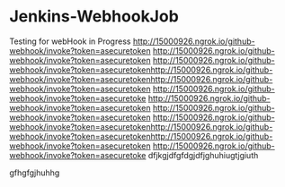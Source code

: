 # Jenkins-WebhookJob
Testing for webHook in Progress
http://15000926.ngrok.io/github-webhook/invoke?token=asecuretoken
http://15000926.ngrok.io/github-webhook/invoke?token=asecuretoken
http://15000926.ngrok.io/github-webhook/invoke?token=asecuretokenhttp://15000926.ngrok.io/github-webhook/invoke?token=asecuretokenhttp://15000926.ngrok.io/github-webhook/invoke?token=asecuretoken
http://15000926.ngrok.io/github-webhook/invoke?token=asecuretoke
http://15000926.ngrok.io/github-webhook/invoke?token=asecuretoken
http://15000926.ngrok.io/github-webhook/invoke?token=asecuretoken
http://15000926.ngrok.io/github-webhook/invoke?token=asecuretokenhttp://15000926.ngrok.io/github-webhook/invoke?token=asecuretokenhttp://15000926.ngrok.io/github-webhook/invoke?token=asecuretoken
http://15000926.ngrok.io/github-webhook/invoke?token=asecuretoke
dfjkgjdfgfdgjdfjghuhiugtjgiuth


gfhgfgjhuhhg
